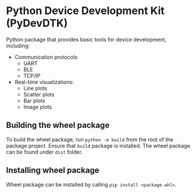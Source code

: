 # Python Device Development Kit (PyDevDTK)

Python package that provides basic tools for device development, including:
- Communication protocols:
	- UART
	- BLE
	- TCP/IP
- Real-time visualizations:
	- Line plots
	- Scatter plots
	- Bar plots
	- Image plots

## Building the wheel package

To build the wheel package, run `python -m build` from the root of the package project.
Ensure that `build` package is installed.
The wheel package can be found under `dist` folder.

## Installing wheel package

Wheel package can be installed by calling `pip install <package.whl>`.
